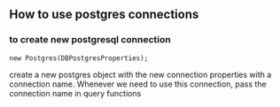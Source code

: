 ## How to use postgres connections

### to create new postgresql connection

```node
new Postgres(DBPostgresProperties);
```

create a new postgres object with the new connection properties with a connection name. Whenever we need to use this connection, pass the connection name in query functions
